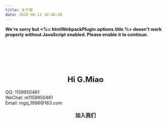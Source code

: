 ```yaml
---
title: 关于我
date: 2020-06-11 18:46:08
---
```

<!DOCTYPE html>
<html lang="en">

<head>
  <meta charset="utf-8">
  <meta http-equiv="X-UA-Compatible" content="IE=edge">
  <meta name="viewport" content="width=device-width,initial-scale=1.0">
  <link rel="icon" href="<%= BASE_URL %>favicon.ico">
  <title><%= htmlWebpackPlugin.options.title %></title>
</head>

<body>
  <noscript>
    <strong>We're sorry but <%= htmlWebpackPlugin.options.title %> doesn't work properly without JavaScript enabled.
      Please enable it to continue.</strong>
  </noscript>
  <div id="app">
    <div class="header_image_content"></div>
    <div class="user_name_content">Hi G.Miao</div>
    <br />
    <div class="user_info_content">
      <div>QQ: 1159950461</div>
      <div>WeChat: m1159950461</div>
      <div>Email: mgq_1996@163.com</div>
    </div>
    <br />
    <div class="bottom_button_content">
    	<div>
    		<div class="add_us_content"> </div>
    		<div class="wechat_content">加入我们</div>
    	</div>
	      <!-- <div>
	      	<div class="reward_us_content"></div> 
	      	<div class="wechat_content">打赏</div>
	      </div> -->
    </div>
     
  </div>
</body>

</html>
<script>

</script>
<style>
.header_image_content {
  width: 100px;
  height: 100px;
  background-image: url("/images/xhr.jpg");
  background-size: cover;
  border-radius: 50px;
  margin: auto auto 20px auto;
}
.user_name_content {
  font-size: 24px;
  font-weight: bold;
  line-height: 28px;
  text-align: center;
}
.wechat_content {
  font-size: 16px;
  font-weight: bold;
  line-height: 28px;
  text-align: center;
}

.user_info_content {
  color: cadetblue;
  text-align: center;
}

.bottom_button_content {
  display: flex;
  justify-content: center;
}

.add_us_content {
  width: 100px;
  height: 100px;
  background-image: url("/images/weChat.jpg");
  background-size: cover;
  display: inline-block;
  margin-right: 20px;
  margin-left: 20px;
  border-radius: 5px;
}

.reward_us_content {
  width: 100px;
  height: 100px;
  background-image: url("/images/money.png");
  background-size: cover;	
  display: inline-block;
  margin-left: 20px;
  margin-right: 20px;
  border-radius: 5px;
}
</style>